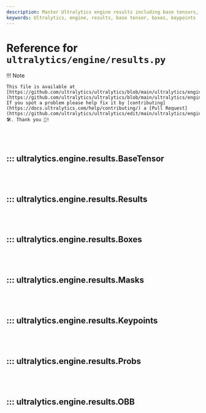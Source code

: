 ```yaml
---
description: Master Ultralytics engine results including base tensors, boxes, and keypoints with our thorough documentation.
keywords: Ultralytics, engine, results, base tensor, boxes, keypoints
---
```


# Reference for `ultralytics/engine/results.py`

!!! Note

    This file is available at [https://github.com/ultralytics/ultralytics/blob/main/ultralytics/engine/results.py](https://github.com/ultralytics/ultralytics/blob/main/ultralytics/engine/results.py). If you spot a problem please help fix it by [contributing](https://docs.ultralytics.com/help/contributing/) a [Pull Request](https://github.com/ultralytics/ultralytics/edit/main/ultralytics/engine/results.py) 🛠️. Thank you 🙏!

<br><br>

## ::: ultralytics.engine.results.BaseTensor

<br><br>

## ::: ultralytics.engine.results.Results

<br><br>

## ::: ultralytics.engine.results.Boxes

<br><br>

## ::: ultralytics.engine.results.Masks

<br><br>

## ::: ultralytics.engine.results.Keypoints

<br><br>

## ::: ultralytics.engine.results.Probs

<br><br>

## ::: ultralytics.engine.results.OBB

<br><br>
